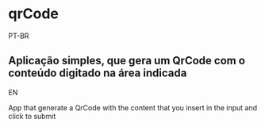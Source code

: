 # qrCode

PT-BR

Aplicação simples, que gera um QrCode com o conteúdo digitado na área indicada
------------------------------------------
EN

App that generate a QrCode with the content that you insert in the input and click to submit
